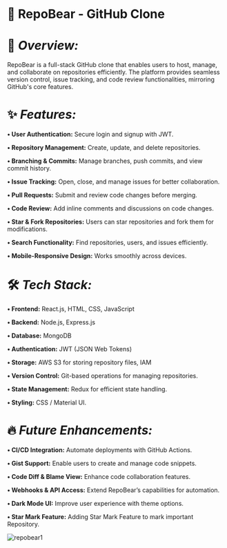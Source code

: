 # **🐻 RepoBear - GitHub Clone**

# **🚀 _Overview:_**

RepoBear is a full-stack GitHub clone that enables users to host, manage, and collaborate on repositories efficiently. The platform provides seamless version control, issue tracking, and code review functionalities, mirroring GitHub's core features.

# **✨ _Features:_**

**•	User Authentication:** Secure login and signup with JWT.

**•	Repository Management:** Create, update, and delete repositories.

**•	Branching & Commits:** Manage branches, push commits, and view commit history.

**•	Issue Tracking:** Open, close, and manage issues for better collaboration.

**•	Pull Requests:** Submit and review code changes before merging.

**•	Code Review:** Add inline comments and discussions on code changes.

**•	Star & Fork Repositories:** Users can star repositories and fork them for modifications.

**•	Search Functionality:** Find repositories, users, and issues efficiently.

**•	Mobile-Responsive Design:** Works smoothly across devices.

# **🛠️ _Tech Stack:_**

**•	Frontend:** React.js, HTML, CSS, JavaScript

**•	Backend:** Node.js, Express.js

**•	Database:** MongoDB

**•	Authentication:** JWT (JSON Web Tokens)

**•	Storage:** AWS S3 for storing repository files, IAM

**•	Version Control:** Git-based operations for managing repositories.

**•	State Management:** Redux for efficient state handling.

**•	Styling:** CSS / Material UI.

# **🔥 _Future Enhancements:_**

**•	CI/CD Integration:** Automate deployments with GitHub Actions.

**•	Gist Support:** Enable users to create and manage code snippets.

**•	Code Diff & Blame View:** Enhance code collaboration features.

**•	Webhooks & API Access:** Extend RepoBear’s capabilities for automation.

**•	Dark Mode UI:** Improve user experience with theme options.

**•	Star Mark Feature:** Adding Star Mark Feature to mark important Repository.

![repobear1](https://github.com/user-attachments/assets/f2a73152-7f3b-4257-89a3-f2dc727770ad)
